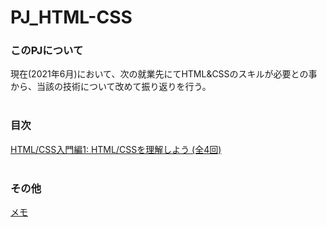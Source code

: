 # PJ_HTML-CSS

### このPJについて
現在(2021年6月)において、次の就業先にてHTML&CSSのスキルが必要との事から、当該の技術について改めて振り返りを行う。</br>
</br>

### 目次
[HTML/CSS入門編1: HTML/CSSを理解しよう (全4回)](doc/html_css_basic01.md)</br>
</br>

###  その他
[メモ](doc/memo.md)</br>
</br>
